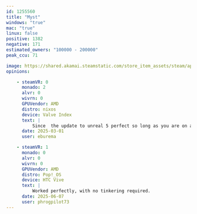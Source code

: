 ```yaml
---
id: 1255560
title: "Myst"
windows: "true"
mac: "true"
linux: false
positive: 1382
negative: 171
estimated_owners: "100000 - 200000"
peak_ccu: 71

image: https://shared.akamai.steamstatic.com/store_item_assets/steam/apps/1255560/header.jpg?t=1730162842
opinions:

    - steamVR: 0
      monado: 2
      alvr: 0
      wivrn: 0
      GPUVendor: AMD
      distro: nixos
      device: Valve Index
      text: |
          Since  the update to unreal 5 perfect so long as you are on a recent enough proton version that includes a fix to properly init openxr on monado (still needs opencomposite as well due to how proton inits vr)
      date: 2025-03-01
      user: eburema

    - steamVR: 1
      monado: 0
      alvr: 0
      wivrn: 0
      GPUVendor: AMD
      distro: Pop!_OS
      device: HTC Vive
      text: |
          Worked perfectly, with no tinkering required.
      date: 2025-06-07
      user: phrogpilot73
---
```

